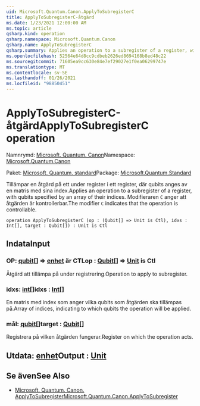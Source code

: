 ```yaml
---
uid: Microsoft.Quantum.Canon.ApplyToSubregisterC
title: ApplyToSubregisterC-åtgärd
ms.date: 1/23/2021 12:00:00 AM
ms.topic: article
qsharp.kind: operation
qsharp.namespace: Microsoft.Quantum.Canon
qsharp.name: ApplyToSubregisterC
qsharp.summary: Applies an operation to a subregister of a register, with qubits specified by an array of their indices. The modifier `C` indicates that the operation is controllable.
ms.openlocfilehash: 52564e64d8cc9cdbeb2626ed8694168b8ed48c22
ms.sourcegitcommit: 71605ea9cc630e84e7ef29027e1f0ea06299747e
ms.translationtype: MT
ms.contentlocale: sv-SE
ms.lasthandoff: 01/26/2021
ms.locfileid: "98850451"
---
```

# <a name="applytosubregisterc-operation"></a><span data-ttu-id="3d712-102">ApplyToSubregisterC-åtgärd</span><span class="sxs-lookup"><span data-stu-id="3d712-102">ApplyToSubregisterC operation</span></span>

<span data-ttu-id="3d712-103">Namnrymd: [Microsoft. Quantum. Canon](xref:Microsoft.Quantum.Canon)</span><span class="sxs-lookup"><span data-stu-id="3d712-103">Namespace: [Microsoft.Quantum.Canon](xref:Microsoft.Quantum.Canon)</span></span>

<span data-ttu-id="3d712-104">Paket: [Microsoft. Quantum. standard](https://nuget.org/packages/Microsoft.Quantum.Standard)</span><span class="sxs-lookup"><span data-stu-id="3d712-104">Package: [Microsoft.Quantum.Standard](https://nuget.org/packages/Microsoft.Quantum.Standard)</span></span>


<span data-ttu-id="3d712-105">Tillämpar en åtgärd på ett under register i ett register, där qubits anges av en matris med sina index.</span><span class="sxs-lookup"><span data-stu-id="3d712-105">Applies an operation to a subregister of a register, with qubits specified by an array of their indices.</span></span>
<span data-ttu-id="3d712-106">Modifieraren `C` anger att åtgärden är kontrollerbar.</span><span class="sxs-lookup"><span data-stu-id="3d712-106">The modifier `C` indicates that the operation is controllable.</span></span>

```qsharp
operation ApplyToSubregisterC (op : (Qubit[] => Unit is Ctl), idxs : Int[], target : Qubit[]) : Unit is Ctl
```


## <a name="input"></a><span data-ttu-id="3d712-107">Indata</span><span class="sxs-lookup"><span data-stu-id="3d712-107">Input</span></span>

### <a name="op--qubit--unit--is-ctl"></a><span data-ttu-id="3d712-108">OP: [qubit](xref:microsoft.quantum.lang-ref.qubit)[] => [enhet](xref:microsoft.quantum.lang-ref.unit)  är CTL</span><span class="sxs-lookup"><span data-stu-id="3d712-108">op : [Qubit](xref:microsoft.quantum.lang-ref.qubit)[] => [Unit](xref:microsoft.quantum.lang-ref.unit)  is Ctl</span></span>

<span data-ttu-id="3d712-109">Åtgärd att tillämpa på under registrering.</span><span class="sxs-lookup"><span data-stu-id="3d712-109">Operation to apply to subregister.</span></span>


### <a name="idxs--int"></a><span data-ttu-id="3d712-110">idxs: [int](xref:microsoft.quantum.lang-ref.int)[]</span><span class="sxs-lookup"><span data-stu-id="3d712-110">idxs : [Int](xref:microsoft.quantum.lang-ref.int)[]</span></span>

<span data-ttu-id="3d712-111">En matris med index som anger vilka qubits som åtgärden ska tillämpas på.</span><span class="sxs-lookup"><span data-stu-id="3d712-111">Array of indices, indicating to which qubits the operation will be applied.</span></span>


### <a name="target--qubit"></a><span data-ttu-id="3d712-112">mål: [qubit](xref:microsoft.quantum.lang-ref.qubit)[]</span><span class="sxs-lookup"><span data-stu-id="3d712-112">target : [Qubit](xref:microsoft.quantum.lang-ref.qubit)[]</span></span>

<span data-ttu-id="3d712-113">Registrera på vilken åtgärden fungerar.</span><span class="sxs-lookup"><span data-stu-id="3d712-113">Register on which the operation acts.</span></span>



## <a name="output--unit"></a><span data-ttu-id="3d712-114">Utdata: [enhet](xref:microsoft.quantum.lang-ref.unit)</span><span class="sxs-lookup"><span data-stu-id="3d712-114">Output : [Unit](xref:microsoft.quantum.lang-ref.unit)</span></span>



## <a name="see-also"></a><span data-ttu-id="3d712-115">Se även</span><span class="sxs-lookup"><span data-stu-id="3d712-115">See Also</span></span>

- [<span data-ttu-id="3d712-116">Microsoft. Quantum. Canon. ApplyToSubregister</span><span class="sxs-lookup"><span data-stu-id="3d712-116">Microsoft.Quantum.Canon.ApplyToSubregister</span></span>](xref:Microsoft.Quantum.Canon.ApplyToSubregister)